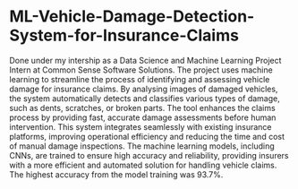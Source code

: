 # ML-Vehicle-Damage-Detection-System-for-Insurance-Claims
Done under my intership as a Data Science and Machine Learning Project Intern at Common Sense Software Solutions.
The project uses machine learning to streamline the process of identifying and assessing vehicle damage for insurance claims. By analysing images of damaged vehicles, the system automatically detects and classifies various types of damage, such as dents, scratches, or broken parts. The tool enhances the claims process by providing fast, accurate damage assessments before human intervention. This system integrates seamlessly with existing insurance platforms, improving operational efficiency and reducing the time and cost of manual damage inspections. The machine learning models, including CNNs, are trained to ensure high accuracy and reliability, providing insurers with a more efficient and automated solution for handling vehicle claims. The highest accuracy from the model training was 93.7%.
